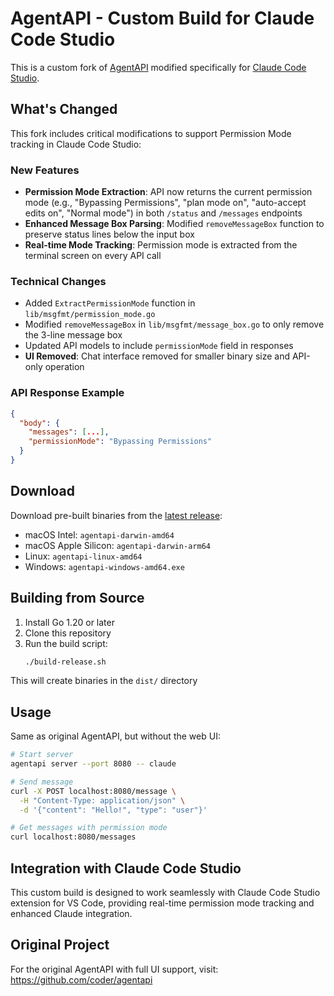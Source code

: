 # AgentAPI - Custom Build for Claude Code Studio

This is a custom fork of [AgentAPI](https://github.com/coder/agentapi) modified specifically for [Claude Code Studio](https://github.com/oleksandroliinyk/claude-code-studio).

## What's Changed

This fork includes critical modifications to support Permission Mode tracking in Claude Code Studio:

### New Features
- **Permission Mode Extraction**: API now returns the current permission mode (e.g., "Bypassing Permissions", "plan mode on", "auto-accept edits on", "Normal mode") in both `/status` and `/messages` endpoints
- **Enhanced Message Box Parsing**: Modified `removeMessageBox` function to preserve status lines below the input box
- **Real-time Mode Tracking**: Permission mode is extracted from the terminal screen on every API call

### Technical Changes
- Added `ExtractPermissionMode` function in `lib/msgfmt/permission_mode.go`
- Modified `removeMessageBox` in `lib/msgfmt/message_box.go` to only remove the 3-line message box
- Updated API models to include `permissionMode` field in responses
- **UI Removed**: Chat interface removed for smaller binary size and API-only operation

### API Response Example
```json
{
  "body": {
    "messages": [...],
    "permissionMode": "Bypassing Permissions"
  }
}
```

## Download

Download pre-built binaries from the [latest release](https://github.com/OleynikAleksandr/agentapi/releases/tag/v1.0.0-ccs):
- macOS Intel: `agentapi-darwin-amd64`
- macOS Apple Silicon: `agentapi-darwin-arm64`
- Linux: `agentapi-linux-amd64`
- Windows: `agentapi-windows-amd64.exe`

## Building from Source

1. Install Go 1.20 or later
2. Clone this repository
3. Run the build script:
   ```bash
   ./build-release.sh
   ```

This will create binaries in the `dist/` directory

## Usage

Same as original AgentAPI, but without the web UI:

```bash
# Start server
agentapi server --port 8080 -- claude

# Send message
curl -X POST localhost:8080/message \
  -H "Content-Type: application/json" \
  -d '{"content": "Hello!", "type": "user"}'

# Get messages with permission mode
curl localhost:8080/messages
```

## Integration with Claude Code Studio

This custom build is designed to work seamlessly with Claude Code Studio extension for VS Code, providing real-time permission mode tracking and enhanced Claude integration.

## Original Project

For the original AgentAPI with full UI support, visit: https://github.com/coder/agentapi